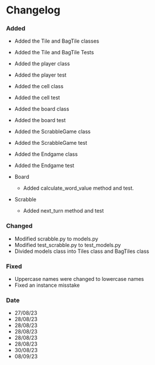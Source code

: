 # Changelog
  
### Added 
- Added the Tile and BagTile classes
- Added the Tile and BagTile Tests

- Added the player class
- Added the player test

- Added the cell class
- Added the cell test

- Added the board class
- Added the board test

- Added the ScrabbleGame class
- Added the ScrabbleGame test

- Added the Endgame class
- Added the Endgame test

- Board
    + Added calculate_word_value method and test.

- Scrabble
    + Added next_turn method and test
### Changed 
- Modified scrabble.py to models.py
- Modified test_scrabble.py to test_models.py 
- Divided models class into Tiles class and BagTiles class 

### Fixed
- Uppercase names were changed to lowercase names
- Fixed an instance misstake

### Date
- 27/08/23
- 28/08/23
- 28/08/23
- 28/08/23
- 28/08/23
- 28/08/23
- 30/08/23
- 08/09/23